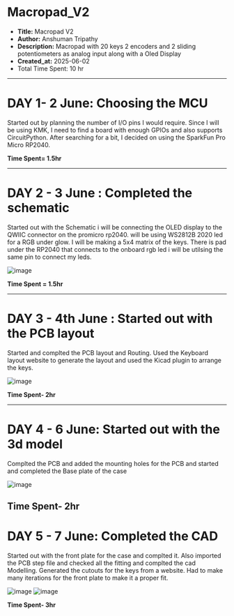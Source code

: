 # Macropad_V2
- **Title:** Macropad V2
- **Author:** Anshuman Tripathy
- **Description:** Macropad with 20 keys 2 encoders and 2 sliding potentiometers as analog input along with a Oled Display 
- **Created_at:** 2025-06-02
- Total Time Spent: 10 hr
----

# **DAY 1- 2 June: Choosing the MCU**

Started out by planning the number of I/O pins I would require. Since I will be using KMK, I need to find a board with enough GPIOs and also supports CircuitPython. After searching for a bit, I decided on using the SparkFun Pro Micro RP2040.

**Time Spent= 1.5hr**

---

# **DAY 2 - 3 June : Completed the schematic**

Started out with the Schematic i will be connecting the OLED display to the QWIIC connector on the promicro rp2040.
will be using WS2812B 2020 led for a RGB under glow. I will be making a 5x4 matrix of the keys.
There is pad under the RP2040 that connects to the onboard rgb led i will be utilsing the same pin to connect my leds.

![image](https://github.com/user-attachments/assets/1c466863-970e-4da0-a3bf-179beaf860fe)

**Time Spent = 1.5hr**

---
# **DAY 3 - 4th June : Started out with the PCB layout**

Started and complted the PCB layout and Routing. Used the Keyboard layout website to generate the layout and used the Kicad plugin to arrange the keys. 

![image](https://github.com/user-attachments/assets/f444d515-379d-4082-a875-a946fd4f3278)

**Time Spent- 2hr**

---

# **DAY 4 - 6 June: Started out with the 3d model**

Complted the PCB and added the mounting holes for the PCB and started and completed the Base plate of the case

![image](https://github.com/user-attachments/assets/788db24c-838c-47b5-bb24-2164372c27d4)

**Time Spent- 2hr**
---
# **DAY 5 - 7 June: Completed the CAD**

Started out with the front plate for the case and complted it. Also imported the PCB step file and checked all the fitting and complted the cad Modelling. Generated the cutouts for the keys from a website. Had to make many iterations for the front plate to make it a proper fit.

![image](https://github.com/user-attachments/assets/eb685503-8581-4f17-9959-5ede198b3fe6)
![image](https://github.com/user-attachments/assets/a23a0130-67c2-449a-893e-647a78857138)


**Time Spent- 3hr**
